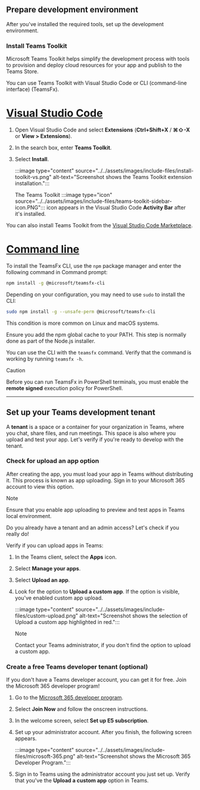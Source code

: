 ## Prepare development environment

After you've installed the required tools, set up the development environment.

### Install Teams Toolkit

Microsoft Teams Toolkit helps simplify the development process with tools to provision and deploy cloud resources for your app and publish to the Teams Store. 
   
You can use Teams Toolkit with Visual Studio Code or CLI (command-line interface) (TeamsFx).


# [Visual Studio Code](#tab/vscode)

1. Open Visual Studio Code and select **Extensions** (**Ctrl+Shift+X** / **⌘⇧-X** or **View > Extensions**).
1. In the search box, enter **Teams Toolkit**.
1. Select **Install**.

   :::image type="content" source="../../assets/images/include-files/install-toolkit-vs.png" alt-text="Screenshot shows the Teams Toolkit extension installation.":::

   The Teams Toolkit :::image type="icon" source="../../assets/images/include-files/teams-toolkit-sidebar-icon.PNG"::: icon appears in the Visual Studio Code **Activity Bar** after it's installed.

You can also install Teams Toolkit from the [Visual Studio Code Marketplace](https://marketplace.visualstudio.com/items?itemName=TeamsDevApp.ms-teams-vscode-extension).


# [Command line](#tab/cli)

To install the TeamsFx CLI, use the `npm` package manager and enter the following command in Command prompt:

``` bash
npm install -g @microsoft/teamsfx-cli
```

Depending on your configuration, you may need to use `sudo` to install the CLI:

``` bash
sudo npm install -g --unsafe-perm @microsoft/teamsfx-cli
```

This condition is more common on Linux and macOS systems.

Ensure you add the npm global cache to your PATH. This step is normally done as part of the Node.js installer.

You can use the CLI with the `teamsfx` command. Verify that the command is working by running `teamsfx -h`.

> [!CAUTION]
> Before you can run TeamsFx in PowerShell terminals, you must enable the **remote signed** execution policy for PowerShell.

---

## Set up your Teams development tenant

A **tenant** is a space or a container for your organization in Teams, where you chat, share files, and run meetings. This space is also where you upload and test your app. Let's verify if you're ready to develop with the tenant.

### Check for upload an app option

After creating the app, you must load your app in Teams without distributing it. This process is known as app uploading. Sign in to your Microsoft 365 account to view this option.

   > [!NOTE]
   > Ensure that you enable app uploading to preview and test apps in Teams local environment.

Do you already have a tenant and an admin access? Let's check if you really do!

Verify if you can upload apps in Teams:

1. In the Teams client, select the **Apps** icon.
1. Select **Manage your apps**.
1. Select **Upload an app**.
1. Look for the option to **Upload a custom app**. If the option is visible, you've enabled custom app upload. 
   
   :::image type="content" source="../../assets/images/include-files/custom-upload.png" alt-text="Screenshot shows the selection of Upload a custom app highlighted in red.":::

      > [!NOTE]
      > Contact your Teams administrator, if you don't find the option to upload a custom app.

### Create a free Teams developer tenant (optional)

If you don't have a Teams developer account, you can get it for free. Join the Microsoft 365 developer program!

1. Go to the [Microsoft 365 developer program](https://developer.microsoft.com/microsoft-365/dev-program).
1. Select **Join Now** and follow the onscreen instructions.
1. In the welcome screen, select **Set up E5 subscription**.
1. Set up your administrator account. After you finish, the following screen appears.

   :::image type="content" source="../../assets/images/include-files/microsoft-365.png" alt-text="Screenshot shows the Microsoft 365 Developer Program.":::

1. Sign in to Teams using the administrator account you just set up. Verify that you've the **Upload a custom app** option in Teams.